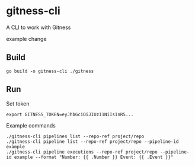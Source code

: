 # gitness-cli
A CLI to work with Gitness


example change

## Build

```
go build -o gitness-cli ./gitness
```

## Run

Set token
```
export GITNESS_TOKEN=eyJhbGciOiJIUzI1NiIsInR5...
```

Example commands
```
./gitness-cli pipelines list --repo-ref project/repo
./gitness-cli pipeline list --repo-ref project/repo --pipeline-id example
./gitness-cli pipeline executions --repo-ref project/repo --pipeline-id example --format "Number: {{ .Number }} Event: {{ .Event }}"
```
